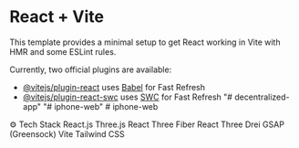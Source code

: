 # React + Vite

This template provides a minimal setup to get React working in Vite with HMR and some ESLint rules.

Currently, two official plugins are available:

- [@vitejs/plugin-react](https://github.com/vitejs/vite-plugin-react/blob/main/packages/plugin-react/README.md) uses [Babel](https://babeljs.io/) for Fast Refresh
- [@vitejs/plugin-react-swc](https://github.com/vitejs/vite-plugin-react-swc) uses [SWC](https://swc.rs/) for Fast Refresh
"# decentralized-app" 
"# iphone-web" 
#   i p h o n e - w e b 

 ⚙️ Tech Stack
React.js
Three.js
React Three Fiber
React Three Drei
GSAP (Greensock)
Vite
Tailwind CSS





 
